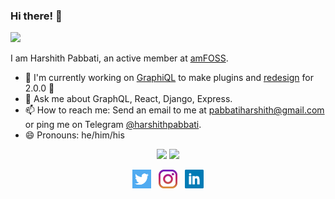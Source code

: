 ### Hi there! 👋

![](https://komarev.com/ghpvc/?username=harshithpabbati)

I am Harshith Pabbati, an active member at [amFOSS](https://amfoss.in).

- 🔭 I'm currently working on [GraphiQL](https://github.com/graphql/graphiql) to make plugins and [redesign](https://user-images.githubusercontent.com/49038/66406880-346bd780-e9a1-11e9-82c9-669a21436eb3.png) for 2.0.0 🎉
- 💬 Ask me about GraphQL, React, Django, Express.
- 📫 How to reach me: Send an email to me at [pabbatiharshith@gmail.com](mailto:pabbatiharshith@gmail.com) or ping me on Telegram [@harshithpabbati](https://t.me/harshithpabbati).
- 😄 Pronouns: he/him/his

<p align = "center">
  <img src = "https://github-readme-stats.vercel.app/api?username=harshithpabbati&show_icons=true&theme=tokyonight&line_height=27">
  <img src = "https://github-readme-stats.vercel.app/api/top-langs/?username=harshithpabbati&hide=css,java,html&theme=tokyonight">
</p>

<p align='center'>
    <a href="https://twitter/harshith1304"><img height="30" src="https://github.com/harshithpabbati/harshithpabbati/blob/master/assets/twitter.png?raw=true"></a>&nbsp;&nbsp;
    <a href="https://instagram/harshith_pabbati"><img height="30" src="https://github.com/harshithpabbati/harshithpabbati/blob/master/assets/instagram.jpg?raw=true"></a>&nbsp;&nbsp;
    <a href="https://www.linkedin.com/in/harshithpabbati/"><img height="30" src="https://github.com/harshithpabbati/harshithpabbati/blob/master/assets/linkedin.png?raw=true"></a>
</p>
